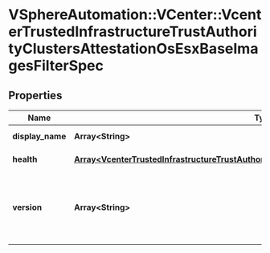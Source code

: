 # VSphereAutomation::VCenter::VcenterTrustedInfrastructureTrustAuthorityClustersAttestationOsEsxBaseImagesFilterSpec

## Properties
Name | Type | Description | Notes
------------ | ------------- | ------------- | -------------
**display_name** | **Array&lt;String&gt;** | Search criteria by ESX base image version version numbers. displayName if {@term.unset} return all ESX display version numbers. | [optional] 
**health** | [**Array&lt;VcenterTrustedInfrastructureTrustAuthorityClustersAttestationOsEsxBaseImagesHealth&gt;**](VcenterTrustedInfrastructureTrustAuthorityClustersAttestationOsEsxBaseImagesHealth.md) | Search criteria by health indicator. health if {@term.unset} return all health indicators. | [optional] 
**version** | **Array&lt;String&gt;** | Search criteria by ESX base image version numbers. version if {@term.unset} return all ESX version numbers. When clients pass a value of this structure as a parameter, the field must contain identifiers for the resource type: vcenter.trusted_infrastructure.trust_authority_clusters.attestation.os.esx.BaseImage. When operations return a value of this structure as a result, the field will contain identifiers for the resource type: vcenter.trusted_infrastructure.trust_authority_clusters.attestation.os.esx.BaseImage. | [optional] 



